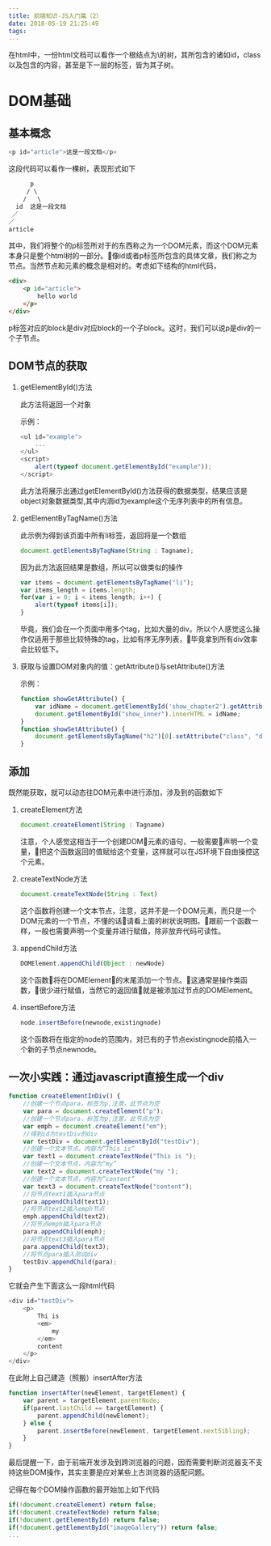 ```yaml
---
title: 前端知识-JS入门篇（2）
date: 2018-05-19 21:25:49
tags:
---
```


在html中，一份html文档可以看作一个根结点为\的树，其所包含的诸如id，class以及包含的内容，甚至是下一层的标签，皆为其子树。
<!--more-->

# DOM基础

## 基本概念

```js
<p id="article">这是一段文档</p>
```

这段代码可以看作一棵树，表现形式如下

```html
      p
     / \
    /   \
  id  这是一段文档
 ／
／
article
```

其中，我们将整个的p标签所对于的东西称之为一个DOM元素，而这个DOM元素本身只是整个html树的一部分。像id或者p标签所包含的具体文章，我们称之为节点。当然节点和元素的概念是相对的。考虑如下结构的html代码，

```html
<div>
    <p id="article">
        hello world
    </p>
</div>
```

p标签对应的block是div对应block的一个子block。这时，我们可以说p是div的一个子节点。

## DOM节点的获取

1. getElementById()方法

    此方法将返回一个对象

    示例：

    ```js
    <ul id="example">
        ...
    </ul>
    <script>
        alert(typeof document.getElementById("example"));
    </script>
    ```

    此方法将展示出通过getElementById()方法获得的数据类型，结果应该是object对象数据类型,其中内涵id为example这个无序列表中的所有信息。

2. getElementByTagName()方法

    此示例为得到该页面中所有li标签，返回将是一个数组

    ```js
    document.getElementsByTagName(String : Tagname);
    ```

    因为此方法返回结果是数组，所以可以做类似的操作

    ```js
    var items = document.getElementsByTagName("li");
    var items_length = items.length;
    for(var i = 0; i < items_length; i++) {
        alert(typeof items[i]);
    }
    ```

    毕竟，我们会在一个页面中用多个tag，比如大量的div。所以个人感觉这么操作仅适用于那些比较特殊的tag，比如有序无序列表，毕竟拿到所有div效率会比较低下。

3. 获取与设置DOM对象内的值：getAttribute()与setAttribute()方法

    示例：

    ```js
    function showGetAttribute() {
        var idName = document.getElementById('show_chapter2').getAttribute('id');
        document.getElementById("show_inner").innerHTML = idName;
    }
    function showSetAttribute() {
        document.getElementsByTagName("h2")[0].setAttribute("class", "democlass");
    }
    ```

## 添加

既然能获取，就可以动态往DOM元素中进行添加，涉及到的函数如下

1. createElement方法

    ```js
    document.createElement(String : Tagname)
    ```

    注意，个人感觉这相当于一个创建DOM元素的语句，一般需要声明一个变量，把这个函数返回的值赋给这个变量，这样就可以在JS环境下自由操控这个元素。

2. createTextNode方法

    ```js
    document.createTextNode(String : Text)
    ```

    这个函数将创建一个文本节点，注意，这并不是一个DOM元素，而只是一个DOM元素的一个节点，不懂的话请看上面的树状说明图。跟前一个函数一样，一般也需要声明一个变量并进行赋值，除非放弃代码可读性。

3. appendChild方法

    ```js
    DOMElement.appendChild(Object : newNode)
    ```

    这个函数将在DOMElement的末尾添加一个节点。这通常是操作类函数，很少进行赋值，当然它的返回值就是被添加过节点的DOMElement。

4. insertBefore方法

    ```js
    node.insertBefore(newnode,existingnode)
    ```

    这个函数将在指定的node的范围内，对已有的子节点existingnode前插入一个新的子节点newnode。

## 一次小实践：通过javascript直接生成一个div

```js
function createElementInDiv() {
    //创建一个节点para，标签为p,注意，此节点为空
    var para = document.createElement("p");
    //创建一个节点para，标签为p,注意，此节点为空
    var emph = document.createElement("em");
    //得到id为testDiv的div
    var testDiv = document.getElementById("testDiv");
    //创建一个文本节点，内容为”This is“
    var text1 = document.createTextNode("This is ");
    //创建一个文本节点，内容为“my”
    var text2 = document.createTextNode("my ");
    //创建一个文本节点，内容为“content”
    var text3 = document.createTextNode("content");
    //将节点text1插入para节点
    para.appendChild(text1);
    //将节点text2插入emph节点
    emph.appendChild(text2);
    //将节点emph插入para节点
    para.appendChild(emph);
    //将节点text3插入para节点
    para.appendChild(text3);
    //将节点para插入测试div
    testDiv.appendChild(para);
}
```

它就会产生下面这么一段html代码

```js
<div id="testDiv">
    <p>
        Thi is
        <em>
            my
        </em>
        content
    </p>
</div>
```

在此附上自己建造（照搬）insertAfter方法

```js
function insertAfter(newElement, targetElement) {
    var parent = targetElement.parentNode;
    if(parent.lastChild == targetElement) {
        parent.appendChild(newElement);
    } else {
        parent.insertBefore(newElement, targetElement.nextSibling);
    }
}
```

最后提醒一下，由于前端开发涉及到跨浏览器的问题，因而需要判断浏览器支不支持这些DOM操作，其实主要是应对某些上古浏览器的适配问题。

记得在每个DOM操作函数的最开始加上如下代码

```js
if(!document.createElement) return false;
if(!document.createTextNode) return false;
if(!document.getElementById) return false;
if(!document.getElementById("imageGallery")) return false;
...
```
